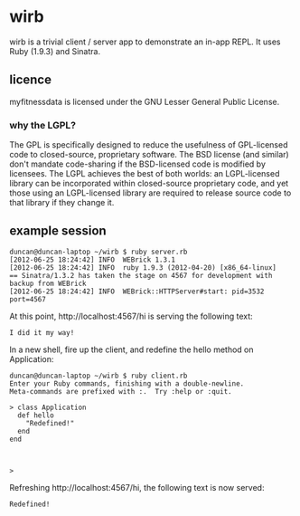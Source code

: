 wirb
====
wirb is a trivial client / server app to demonstrate an in-app REPL.  It uses Ruby (1.9.3) and Sinatra.

licence
-------
myfitnessdata is licensed under the GNU Lesser General Public License.

### why the LGPL?
The GPL is specifically designed to reduce the usefulness of GPL-licensed code to closed-source, proprietary software. The BSD license (and similar) don't mandate code-sharing if the BSD-licensed code is modified by licensees. The LGPL achieves the best of both worlds: an LGPL-licensed library can be incorporated within closed-source proprietary code, and yet those using an LGPL-licensed library are required to release source code to that library if they change it.

example session
---------------

    duncan@duncan-laptop ~/wirb $ ruby server.rb 
    [2012-06-25 18:24:42] INFO  WEBrick 1.3.1
    [2012-06-25 18:24:42] INFO  ruby 1.9.3 (2012-04-20) [x86_64-linux]
    == Sinatra/1.3.2 has taken the stage on 4567 for development with backup from WEBrick
    [2012-06-25 18:24:42] INFO  WEBrick::HTTPServer#start: pid=3532 port=4567

At this point, http://localhost:4567/hi is serving the following text:

    I did it my way!

In a new shell, fire up the client, and redefine the hello method on Application:

    duncan@duncan-laptop ~/wirb $ ruby client.rb
    Enter your Ruby commands, finishing with a double-newline.
    Meta-commands are prefixed with :.  Try :help or :quit.
     
    > class Application
      def hello
        "Redefined!"
      end
    end
     
     
     
    > 

Refreshing http://localhost:4567/hi, the following text is now served:

    Redefined!
